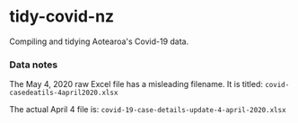 # tidy-covid-nz
Compiling and tidying Aotearoa's Covid-19 data.


### Data notes

The May 4, 2020 raw Excel file has a misleading filename. It is titled: `covid-casedeatils-4april2020.xlsx`

The actual April 4 file is: `covid-19-case-details-update-4-april-2020.xlsx`

